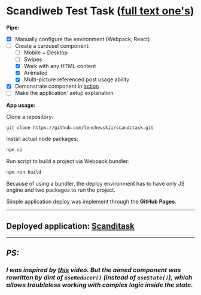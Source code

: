 # Scandiweb Test Task (**[full text one's](https://github.com/lenchevskii/scanditask/blob/main/TASK.md)**)

  **Pipe:**

- [x] Manually configure the environment (Webpack, React)
- [ ] Create a carousel component:
  - [ ] Mobile + Desktop
  - [ ] Swipes
  - [x] Work with any HTML content
  - [x] Animated
  - [x] Multi-picture referenced post usage ability
- [x] Demonstrate component in [action](https://lenchevskii.github.io/scanditask/)
- [ ] Make the application' setup explanation

**App usage:**

Clone a repository:

  ```bash
  git clone https://github.com/lenchevskii/scanditask.git
  ```

Install actual node packages:

  ```bash
  npm ci
  ```

Run script to build a project via Webpack bundler:

  ```bash
  npm run build
  ```

Because of using a bundler, the deploy environment has to have only JS engine and two packages to run the project.

Simple application deploy was implement through the **GitHub Pages**.

---

## Deployed application: [Scanditask](https://lenchevskii.github.io/scanditask/)

---

## *PS:*

### *I was inspired by [this](https://www.youtube.com/watch?v=Tdpq-9XYoNM) video. But the aimed component was rewritten by dint of `useReducer()` (instead of `useState()`), which allows troubleless working with complex logic inside the state.*

